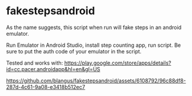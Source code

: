 # fakestepsandroid
As the name suggests, this script when run will fake steps in an android emulator.

Run Emulator in Android Studio, install step counting app, run script. 
Be sure to put the auth code of your emulator in the script.

Tested and works with: https://play.google.com/store/apps/details?id=cc.pacer.androidapp&hl=en&gl=US

https://github.com/blangus/fakestepsandroid/assets/6108792/96c88df8-287d-4c61-9a08-e3418b512ec7

